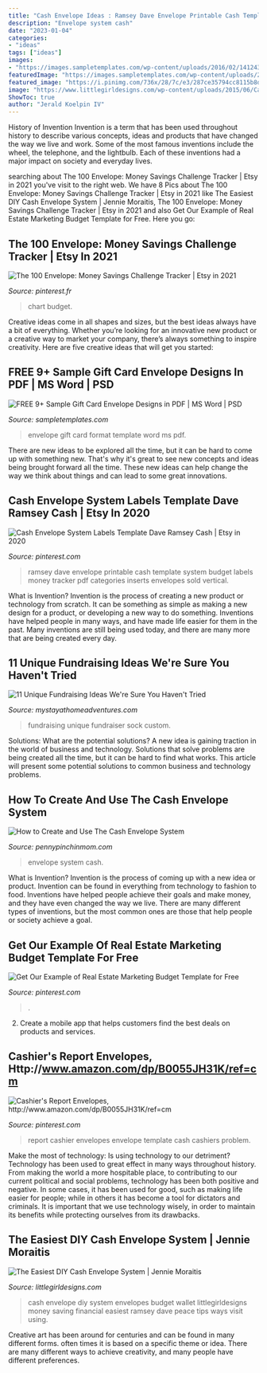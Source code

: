 ```yaml
---
title: "Cash Envelope Ideas : Ramsey Dave Envelope Printable Cash Template System Budget Labels Money Tracker Pdf Categories Inserts Envelopes Sold Vertical"
description: "Envelope system cash"
date: "2023-01-04"
categories:
- "ideas"
tags: ["ideas"]
images:
- "https://images.sampletemplates.com/wp-content/uploads/2016/02/14124334/Gift-Card-Envelope-Format-.jpg"
featuredImage: "https://images.sampletemplates.com/wp-content/uploads/2016/02/14124334/Gift-Card-Envelope-Format-.jpg"
featured_image: "https://i.pinimg.com/736x/28/7c/e3/287ce35794cc8115b8d6d50a53ba02cb.jpg"
image: "https://www.littlegirldesigns.com/wp-content/uploads/2015/06/CashEnvelopepin.jpg"
ShowToc: true
author: "Jerald Koelpin IV"
---
```



History of Invention
Invention is a term that has been used throughout history to describe various concepts, ideas and products that have changed the way we live and work. Some of the most famous inventions include the wheel, the telephone, and the lightbulb. Each of these inventions had a major impact on society and everyday lives.

	

		
searching about The 100 Envelope: Money Savings Challenge Tracker | Etsy in 2021 you've visit to the right web. We have 8 Pics about The 100 Envelope: Money Savings Challenge Tracker | Etsy in 2021 like The Easiest DIY Cash Envelope System | Jennie Moraitis, The 100 Envelope: Money Savings Challenge Tracker | Etsy in 2021 and also Get Our Example of Real Estate Marketing Budget Template for Free. Here you go:
		
    
## The 100 Envelope: Money Savings Challenge Tracker | Etsy In 2021

<img loading=lazy src="https://i.pinimg.com/736x/28/7c/e3/287ce35794cc8115b8d6d50a53ba02cb.jpg" onerror="this.onerror=null;this.src='https://tse4.mm.bing.net/th?id=OIP.GkQ8h9gez34e7NWWVJXIiAHaJl&amp;pid=15.1';" alt="The 100 Envelope: Money Savings Challenge Tracker | Etsy in 2021">

_Source: pinterest.fr_

>chart budget. 

	

Creative ideas come in all shapes and sizes, but the best ideas always have a bit of everything. Whether you’re looking for an innovative new product or a creative way to market your company, there’s always something to inspire creativity. Here are five creative ideas that will get you started: 

    
## FREE 9+ Sample Gift Card Envelope Designs In PDF | MS Word | PSD

<img loading=lazy src="https://images.sampletemplates.com/wp-content/uploads/2016/02/14124334/Gift-Card-Envelope-Format-.jpg" onerror="this.onerror=null;this.src='https://tse2.mm.bing.net/th?id=OIP.ha4hBf9sI31Yeyr_sImCowHaFs&amp;pid=15.1';" alt="FREE 9+ Sample Gift Card Envelope Designs in PDF | MS Word | PSD">

_Source: sampletemplates.com_

>envelope gift card format template word ms pdf. 

	

There are new ideas to be explored all the time, but it can be hard to come up with something new. That's why it's great to see new concepts and ideas being brought forward all the time. These new ideas can help change the way we think about things and can lead to some great innovations.

    
## Cash Envelope System Labels Template Dave Ramsey Cash | Etsy In 2020

<img loading=lazy src="https://i.pinimg.com/736x/e8/3b/00/e83b0013b05bd0870d5c289e3a396587.jpg" onerror="this.onerror=null;this.src='https://tse3.mm.bing.net/th?id=OIP.1mjufgVHD82BoUCqGgE7BgHaI4&amp;pid=15.1';" alt="Cash Envelope System Labels Template Dave Ramsey Cash | Etsy in 2020">

_Source: pinterest.com_

>ramsey dave envelope printable cash template system budget labels money tracker pdf categories inserts envelopes sold vertical. 

	

What is Invention?
Invention is the process of creating a new product or technology from scratch. It can be something as simple as making a new design for a product, or developing a new way to do something. Inventions have helped people in many ways, and have made life easier for them in the past. Many inventions are still being used today, and there are many more that are being created every day.

    
## 11 Unique Fundraising Ideas We&#039;re Sure You Haven&#039;t Tried

<img loading=lazy src="https://www.mystayathomeadventures.com/wp-content/uploads/2020/03/Unique-Fundraising-Ideas-Were-Sure-You-Havent-Tried-683x1024.jpg" onerror="this.onerror=null;this.src='https://tse4.mm.bing.net/th?id=OIP.GwCb0r13HhZny-BT_F_fGQHaLG&amp;pid=15.1';" alt="11 Unique Fundraising Ideas We&#039;re Sure You Haven&#039;t Tried">

_Source: mystayathomeadventures.com_

>fundraising unique fundraiser sock custom. 

	

Solutions: What are the potential solutions?
A new idea is gaining traction in the world of business and technology. Solutions that solve problems are being created all the time, but it can be hard to find what works. This article will present some potential solutions to common business and technology problems.

    
## How To Create And Use The Cash Envelope System

<img loading=lazy src="http://www.pennypinchinmom.com/wp-content/uploads/2015/01/cash-envelope-system.png" onerror="this.onerror=null;this.src='https://tse1.mm.bing.net/th?id=OIP.AoYZXGASY09P_ouD77ih1wHaD6&amp;pid=15.1';" alt="How to Create and Use The Cash Envelope System">

_Source: pennypinchinmom.com_

>envelope system cash. 

	

What is Invention?
Invention is the process of coming up with a new idea or product. Invention can be found in everything from technology to fashion to food. Inventions have helped people achieve their goals and make money, and they have even changed the way we live. There are many different types of inventions, but the most common ones are those that help people or society achieve a goal.

    
## Get Our Example Of Real Estate Marketing Budget Template For Free

<img loading=lazy src="https://i.pinimg.com/736x/eb/ca/e7/ebcae7763632f3d7b4946acc932ebe83.jpg" onerror="this.onerror=null;this.src='https://tse1.mm.bing.net/th?id=OIP.EsCLiw83zMak1leZR2-jNAHaFt&amp;pid=15.1';" alt="Get Our Example of Real Estate Marketing Budget Template for Free">

_Source: pinterest.com_

>. 

	

2. Create a mobile app that helps customers find the best deals on products and services.

    
## Cashier&#039;s Report Envelopes, Http://www.amazon.com/dp/B0055JH31K/ref=cm

<img loading=lazy src="https://i.pinimg.com/originals/b5/0e/fc/b50efcc292ffc738ac8a4f0008b1dfb8.jpg" onerror="this.onerror=null;this.src='https://tse2.mm.bing.net/th?id=OIP.qtYas0a65XpgJ699UlPPGwAAAA&amp;pid=15.1';" alt="Cashier&#039;s Report Envelopes, http://www.amazon.com/dp/B0055JH31K/ref=cm">

_Source: pinterest.com_

>report cashier envelopes envelope template cash cashiers problem. 

	

Make the most of technology: Is using technology to our detriment?
Technology has been used to great effect in many ways throughout history. From making the world a more hospitable place, to contributing to our current political and social problems, technology has been both positive and negative. In some cases, it has been used for good, such as making life easier for people; while in others it has become a tool for dictators and criminals. It is important that we use technology wisely, in order to maintain its benefits while protecting ourselves from its drawbacks.

    
## The Easiest DIY Cash Envelope System | Jennie Moraitis

<img loading=lazy src="https://www.littlegirldesigns.com/wp-content/uploads/2015/06/CashEnvelopepin.jpg" onerror="this.onerror=null;this.src='https://tse3.mm.bing.net/th?id=OIP.sSBNz4tuRJFmUuZJotWP8gHaLH&amp;pid=15.1';" alt="The Easiest DIY Cash Envelope System | Jennie Moraitis">

_Source: littlegirldesigns.com_

>cash envelope diy system envelopes budget wallet littlegirldesigns money saving financial easiest ramsey dave peace tips ways visit using. 

	

Creative art has been around for centuries and can be found in many different forms. often times it is based on a specific theme or idea. There are many different ways to achieve creativity, and many people have different preferences.

